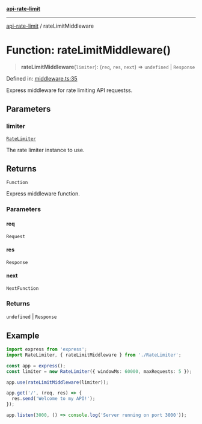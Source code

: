 [**api-rate-limit**](../README.md)

---

[api-rate-limit](../globals.md) / rateLimitMiddleware

# Function: rateLimitMiddleware()

> **rateLimitMiddleware**(`limiter`): (`req`, `res`, `next`) => `undefined` \|
> `Response`

Defined in: [middleware.ts:35](https://github.com/The-Node-Forge/api-rate-limit/blob/9a4f5eb06869e3581ab4dc6e5104a79aa9d01bdb/src/middleware.ts#L35)

Express middleware for rate limiting API requestss.

## Parameters

### limiter

[`RateLimiter`](../classes/RateLimiter.md)

The rate limiter instance to use.

## Returns

`Function`

Express middleware function.

### Parameters

#### req

`Request`

#### res

`Response`

#### next

`NextFunction`

### Returns

`undefined` \| `Response`

## Example

```typescript
import express from 'express';
import RateLimiter, { rateLimitMiddleware } from './RateLimiter';

const app = express();
const limiter = new RateLimiter({ windowMs: 60000, maxRequests: 5 });

app.use(rateLimitMiddleware(limiter));

app.get('/', (req, res) => {
  res.send('Welcome to my API!');
});

app.listen(3000, () => console.log('Server running on port 3000'));
```
